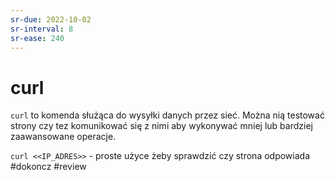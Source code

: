 ```yaml
---
sr-due: 2022-10-02
sr-interval: 8
sr-ease: 240
---
```


# curl
`curl` to komenda służąca do wysyłki danych przez sieć. Można nią testować strony czy tez komunikować się z nimi aby wykonywać mniej lub bardziej zaawansowane operacje.

`curl <<IP_ADRES>>` - proste użyce żeby sprawdzić czy strona odpowiada
#dokoncz
#review